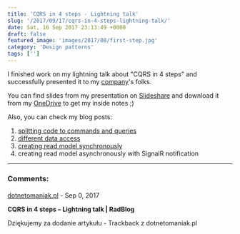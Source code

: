 ```yaml
---
title: 'CQRS in 4 steps - Lightning talk'
slug: '/2017/09/17/cqrs-in-4-steps-lightning-talk/'
date: Sat, 16 Sep 2017 23:13:49 +0000
draft: false
featured_image: 'images/2017/08/first-step.jpg'
category: 'Design patterns'
tags: ['']
---
```


I finished work on my lightning talk about "CQRS in 4 steps" and successfully presented it to my [company](http://www.objectivity.co.uk/)'s folks.

You can find slides from my presentation on [Slideshare](https://www.slideshare.net/RadosawMaziarka/cqrs-in-4-steps-79849141) and download it from my [OneDrive](https://1drv.ms/p/s!AjEySs0anBSPgbNzSeGrhDXYPsX9sw) to get my inside notes ;)

Also, you can check my blog posts:

1.  [splitting code to commands and queries](http://radblog.pl/en/2017/08/18/cqrs-first-step-split-to-commands-and-queries)
2.  [different data access](/2017/10/31/cqrs-second-step-different-data-access/)
3.  [creating read model synchronously](/cqrs-third-step-simple-read-model/)
4.  creating read model asynchronously with SignalR notification

---
### Comments:
#### 
[dotnetomaniak.pl](https://dotnetomaniak.pl/CQRS-in-4-steps-Lightning-talk-RadBlog "") - <time datetime="2017-09-17 00:37:27">Sep 0, 2017</time>

**CQRS in 4 steps – Lightning talk | RadBlog**

Dziękujemy za dodanie artykułu - Trackback z dotnetomaniak.pl
